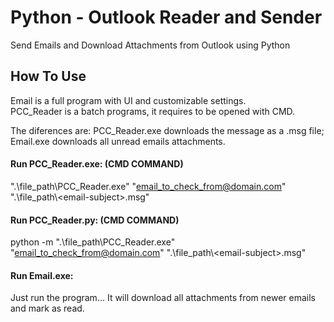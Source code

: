 # Python - Outlook Reader and Sender

Send Emails and Download Attachments from Outlook using Python

## How To Use
Email is a full program with UI and customizable settings.  
PCC_Reader is a batch programs, it requires to be opened with CMD. 

The diferences are:
PCC_Reader.exe downloads the message as a .msg file;
Email.exe downloads all unread emails attachments.

#### Run PCC_Reader.exe: (CMD COMMAND)
".\file_path\PCC_Reader.exe" "email_to_check_from@domain.com" ".\file_path\\<email-subject\>.msg"

#### Run PCC_Reader.py: (CMD COMMAND)
python -m ".\file_path\PCC_Reader.exe" "email_to_check_from@domain.com" ".\file_path\\<email-subject\>.msg"

#### Run Email.exe:
Just run the program... It will download all attachments from newer emails and mark as read.
